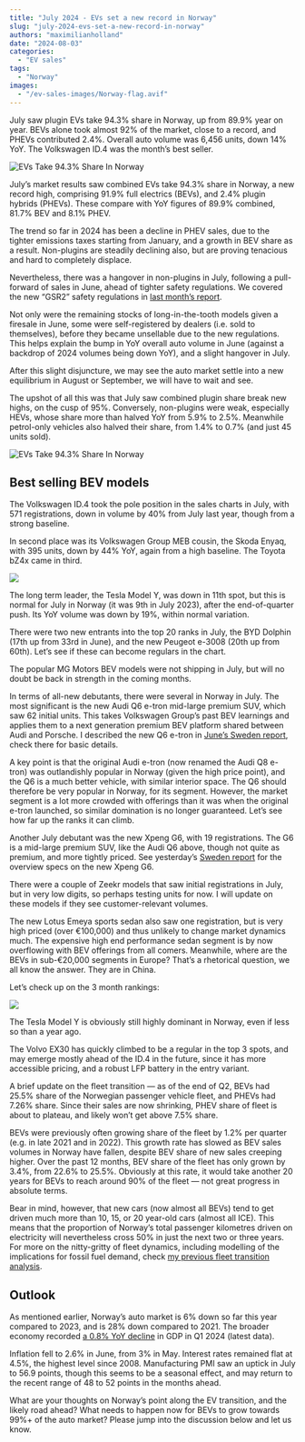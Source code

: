 ```yaml
---
title: "July 2024 - EVs set a new record in Norway"
slug: "july-2024-evs-set-a-new-record-in-norway"
authors: "maximilianholland"
date: "2024-08-03"
categories:
  - "EV sales"
tags:
  - "Norway"
images:
  - "/ev-sales-images/Norway-flag.avif"
---
```


July saw plugin EVs take 94.3% share in Norway, up from 89.9% year on year. BEVs alone took almost 92% of the market, close to a record, and PHEVs contributed 2.4%. Overall auto volume was 6,456 units, down 14% YoY. The Volkswagen ID.4 was the month’s best seller.

![EVs Take 94.3% Share In Norway](/ev-sales-images/2024-07-Norway-Passenger-Auto-Registrations.avif)

July’s market results saw combined EVs take 94.3% share in Norway, a new record high, comprising 91.9% full electrics (BEVs), and 2.4% plugin hybrids (PHEVs). These compare with YoY figures of 89.9% combined, 81.7% BEV and 8.1% PHEV.

The trend so far in 2024 has been a decline in PHEV sales, due to the tighter emissions taxes starting from January, and a growth in BEV share as a result. Non-plugins are steadily declining also, but are proving tenacious and hard to completely displace.

Nevertheless, there was a hangover in non-plugins in July, following a pull-forward of sales in June, ahead of tighter safety regulations. We covered the new “GSR2” safety regulations in [last month’s report](/2024/07/04/june-2024-tesla-takes-top-spots-in-norway/).

Not only were the remaining stocks of long-in-the-tooth models given a firesale in June, some were self-registered by dealers (i.e. sold to themselves), before they became unsellable due to the new regulations. This helps explain the bump in YoY overall auto volume in June (against a backdrop of 2024 volumes being down YoY), and a slight hangover in July.

After this slight disjuncture, we may see the auto market settle into a new equilibrium in August or September, we will have to wait and see.

The upshot of all this was that July saw combined plugin share break new highs, on the cusp of 95%. Conversely, non-plugins were weak, especially HEVs, whose share more than halved YoY from 5.9% to 2.5%. Meanwhile petrol-only vehicles also halved their share, from 1.4% to 0.7% (and just 45 units sold).

![EVs Take 94.3% Share In Norway](/ev-sales-images/2024-07-Norway-Monthly-Powertrain-Market-Share.avif)

## Best selling BEV models

The Volkswagen ID.4 took the pole position in the sales charts in July, with 571 registrations, down in volume by 40% from July last year, though from a strong baseline.

In second place was its Volkswagen Group MEB cousin, the Skoda Enyaq, with 395 units, down by 44% YoY, again from a high baseline. The Toyota bZ4x came in third.

![](/ev-sales-images/2024-07-Norway-BEVs.avif)

The long term leader, the Tesla Model Y, was down in 11th spot, but this is normal for July in Norway (it was 9th in July 2023), after the end-of-quarter push. Its YoY volume was down by 19%, within normal variation.

There were two new entrants into the top 20 ranks in July, the BYD Dolphin (17th up from 33rd in June), and the new Peugeot e-3008 (20th up from 60th). Let’s see if these can become regulars in the chart.

The popular MG Motors BEV models were not shipping in July, but will no doubt be back in strength in the coming months.

In terms of all-new debutants, there were several in Norway in July. The most significant is the new Audi Q6 e-tron mid-large premium SUV, which saw 62 initial units. This takes Volkswagen Group’s past BEV learnings and applies them to a next generation premium BEV platform shared between Audi and Porsche. I described the new Q6 e-tron in [June’s Sweden report](/2024/07/05/june-2024-ev-sales-stagnated-in-sweden/), check there for basic details.

A key point is that the original Audi e-tron (now renamed the Audi Q8 e-tron) was outlandishly popular in Norway (given the high price point), and the Q6 is a much better vehicle, with similar interior space. The Q6 should therefore be very popular in Norway, for its segment. However, the market segment is a lot more crowded with offerings than it was when the original e-tron launched, so similar domination is no longer guaranteed. Let’s see how far up the ranks it can climb.

Another July debutant was the new Xpeng G6, with 19 registrations. The G6 is a mid-large premium SUV, like the Audi Q6 above, though not quite as premium, and more tightly priced. See yesterday’s [Sweden report](/2024/08/02/july-2024-ev-sales-still-stagnated-in-sweden/) for the overview specs on the new Xpeng G6.

There were a couple of Zeekr models that saw initial registrations in July, but in very low digits, so perhaps testing units for now. I will update on these models if they see customer-relevant volumes.

The new Lotus Emeya sports sedan also saw one registration, but is very high priced (over €100,000) and thus unlikely to change market dynamics much. The expensive high end performance sedan segment is by now overflowing with BEV offerings from all comers. Meanwhile, where are the BEVs in sub-€20,000 segments in Europe? That’s a rhetorical question, we all know the answer. They are in China.

Let’s check up on the 3 month rankings:

![](/ev-sales-images/2024-07-Norway-BEVs-Trailing-Qtr.png)

The Tesla Model Y is obviously still highly dominant in Norway, even if less so than a year ago.

The Volvo EX30 has quickly climbed to be a regular in the top 3 spots, and may emerge mostly ahead of the ID.4 in the future, since it has more accessible pricing, and a robust LFP battery in the entry variant.

A brief update on the fleet transition — as of the end of Q2, BEVs had 25.5% share of the Norwegian passenger vehicle fleet, and PHEVs had 7.26% share. Since their sales are now shrinking, PHEV share of fleet is about to plateau, and likely won’t get above 7.5% share.

BEVs were previously often growing share of the fleet by 1.2% per quarter (e.g. in late 2021 and in 2022). This growth rate has slowed as BEV sales volumes in Norway have fallen, despite BEV share of new sales creeping higher. Over the past 12 months, BEV share of the fleet has only grown by 3.4%, from 22.6% to 25.5%. Obviously at this rate, it would take another 20 years for BEVs to reach around 90% of the fleet — not great progress in absolute terms.

Bear in mind, however, that new cars (now almost all BEVs) tend to get driven much more than 10, 15, or 20 year-old cars (almost all ICE). This means that the proportion of Norway’s total passenger kilometres driven on electricity will nevertheless cross 50% in just the next two or three years. For more on the nitty-gritty of fleet dynamics, including modelling of the implications for fossil fuel demand, check [my previous fleet transition analysis](https://cleantechnica.com/2023/11/13/end-of-the-oil-age-preview-norways-fleet-transition-to-ev/).

## Outlook

As mentioned earlier, Norway’s auto market is 6% down so far this year compared to 2023, and is 28% down compared to 2021. The broader economy recorded [a 0.8% YoY decline](https://tradingeconomics.com/norway/indicators) in GDP in Q1 2024 (latest data).

Inflation fell to 2.6% in June, from 3% in May. Interest rates remained flat at 4.5%, the highest level since 2008. Manufacturing PMI saw an uptick in July to 56.9 points, though this seems to be a seasonal effect, and may return to the recent range of 48 to 52 points in the months ahead.

What are your thoughts on Norway’s point along the EV transition, and the likely road ahead? What needs to happen now for BEVs to grow towards 99%+ of the auto market? Please jump into the discussion below and let us know.